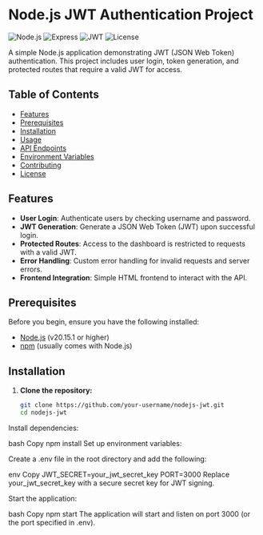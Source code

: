 # Node.js JWT Authentication Project

![Node.js](https://img.shields.io/badge/Node.js-v20.15.1-green)
![Express](https://img.shields.io/badge/Express-v4.21.2-blue)
![JWT](https://img.shields.io/badge/JWT-v9.0.2-red)
![License](https://img.shields.io/badge/License-ISC-yellow)

A simple Node.js application demonstrating JWT (JSON Web Token) authentication. This project includes user login, token generation, and protected routes that require a valid JWT for access.

## Table of Contents

- [Features](#features)
- [Prerequisites](#prerequisites)
- [Installation](#installation)
- [Usage](#usage)
- [API Endpoints](#api-endpoints)
- [Environment Variables](#environment-variables)
- [Contributing](#contributing)
- [License](#license)

## Features

- **User Login**: Authenticate users by checking username and password.
- **JWT Generation**: Generate a JSON Web Token (JWT) upon successful login.
- **Protected Routes**: Access to the dashboard is restricted to requests with a valid JWT.
- **Error Handling**: Custom error handling for invalid requests and server errors.
- **Frontend Integration**: Simple HTML frontend to interact with the API.

## Prerequisites

Before you begin, ensure you have the following installed:

- [Node.js](https://nodejs.org/) (v20.15.1 or higher)
- [npm](https://www.npmjs.com/) (usually comes with Node.js)

## Installation

1. **Clone the repository:**

   ```bash
   git clone https://github.com/your-username/nodejs-jwt.git
   cd nodejs-jwt
Install dependencies:

bash
Copy
npm install
Set up environment variables:

Create a .env file in the root directory and add the following:

env
Copy
JWT_SECRET=your_jwt_secret_key
PORT=3000
Replace your_jwt_secret_key with a secure secret key for JWT signing.

Start the application:

bash
Copy
npm start
The application will start and listen on port 3000 (or the port specified in .env).